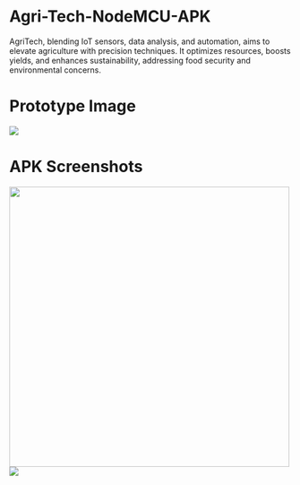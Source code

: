 # Agri-Tech-NodeMCU-APK
AgriTech, blending IoT sensors, data analysis, and automation, aims to elevate agriculture with precision techniques. It optimizes resources, boosts yields, and enhances sustainability, addressing food security and environmental concerns.
<h1>Prototype Image</h1>
<img src="https://github.com/vishaal-d/Agri-Tech-NodeMCU-APK/assets/100426404/5521a45d-6e1c-4392-8a74-30ac33500c2e">
<h1>APK Screenshots</h1>
<img height="500px" src="https://github.com/vishaal-d/Agri-Tech-NodeMCU-APK/assets/100426404/902c847f-07be-4d08-88f7-77b7a5889557">
<img src="https://github.com/vishaal-d/Agri-Tech-NodeMCU-APK/assets/100426404/b8e3302d-3a80-4c6c-b421-cb997796717b">
